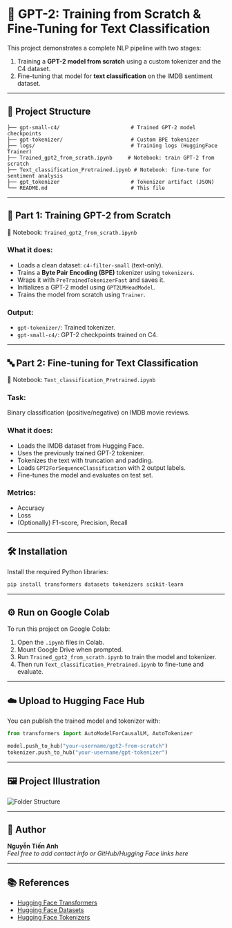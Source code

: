 
# 🚀 GPT-2: Training from Scratch & Fine-Tuning for Text Classification

This project demonstrates a complete NLP pipeline with two stages:

1. Training a **GPT-2 model from scratch** using a custom tokenizer and the C4 dataset.
2. Fine-tuning that model for **text classification** on the IMDB sentiment dataset.

---

## 📁 Project Structure

```
├── gpt-small-c4/                       # Trained GPT-2 model checkpoints
├── gpt-tokenizer/                      # Custom BPE tokenizer
├── logs/                               # Training logs (HuggingFace Trainer)
├── Trained_gpt2_from_scrath.ipynb     # Notebook: train GPT-2 from scratch
├── Text_classification_Pretrained.ipynb # Notebook: fine-tune for sentiment analysis
├── gpt_tokenizer                       # Tokenizer artifact (JSON)
└── README.md                           # This file
```

---

## 🧠 Part 1: Training GPT-2 from Scratch

📘 Notebook: `Trained_gpt2_from_scrath.ipynb`

### What it does:
- Loads a clean dataset: `c4-filter-small` (text-only).
- Trains a **Byte Pair Encoding (BPE)** tokenizer using `tokenizers`.
- Wraps it with `PreTrainedTokenizerFast` and saves it.
- Initializes a GPT-2 model using `GPT2LMHeadModel`.
- Trains the model from scratch using `Trainer`.

### Output:
- `gpt-tokenizer/`: Trained tokenizer.
- `gpt-small-c4/`: GPT-2 checkpoints trained on C4.

---

## 🔤 Part 2: Fine-tuning for Text Classification

📘 Notebook: `Text_classification_Pretrained.ipynb`

### Task:
Binary classification (positive/negative) on IMDB movie reviews.

### What it does:
- Loads the IMDB dataset from Hugging Face.
- Uses the previously trained GPT-2 tokenizer.
- Tokenizes the text with truncation and padding.
- Loads `GPT2ForSequenceClassification` with 2 output labels.
- Fine-tunes the model and evaluates on test set.

### Metrics:
- Accuracy
- Loss
- (Optionally) F1-score, Precision, Recall

---

## 🛠 Installation

Install the required Python libraries:

```bash
pip install transformers datasets tokenizers scikit-learn
```

---

## ⚙️ Run on Google Colab

To run this project on Google Colab:

1. Open the `.ipynb` files in Colab.
2. Mount Google Drive when prompted.
3. Run `Trained_gpt2_from_scrath.ipynb` to train the model and tokenizer.
4. Then run `Text_classification_Pretrained.ipynb` to fine-tune and evaluate.

---

## ☁️ Upload to Hugging Face Hub

You can publish the trained model and tokenizer with:

```python
from transformers import AutoModelForCausalLM, AutoTokenizer

model.push_to_hub("your-username/gpt2-from-scratch")
tokenizer.push_to_hub("your-username/gpt-tokenizer")
```

---

## 🖼 Project Illustration

![Folder Structure](./c7719961-03c6-478c-aced-7b0e3d734d18.png)

---

## 👤 Author

**Nguyễn Tiến Anh**  
*Feel free to add contact info or GitHub/Hugging Face links here*

---

## 📚 References

- [Hugging Face Transformers](https://huggingface.co/transformers/)
- [Hugging Face Datasets](https://huggingface.co/docs/datasets/)
- [Hugging Face Tokenizers](https://huggingface.co/docs/tokenizers/)
